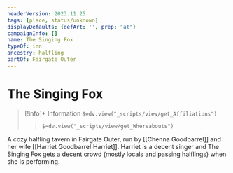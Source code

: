 ```yaml
---
headerVersion: 2023.11.25
tags: [place, status/unknown]
displayDefaults: {defArt: '', prep: "at"}
campaignInfo: []
name: The Singing Fox
typeOf: inn
ancestry: halfling
partOf: Fairgate Outer
---
```

# The Singing Fox
>[!info]+ Information
> `$=dv.view("_scripts/view/get_Affiliations")`
>> `$=dv.view("_scripts/view/get_Whereabouts")`

A cozy halfling tavern in Fairgate Outer, run by [[Chenna Goodbarrel]] and her wife [[Harriet Goodbarrel|Harriet]]. Harriet is a decent singer and The Singing Fox gets a decent crowd (mostly locals and passing halflings) when she is performing. 